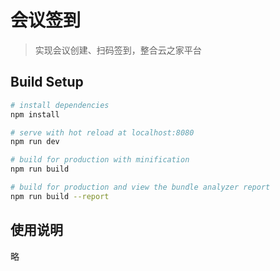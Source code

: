 # 会议签到

> 实现会议创建、扫码签到，整合云之家平台

## Build Setup

``` bash
# install dependencies
npm install

# serve with hot reload at localhost:8080
npm run dev

# build for production with minification
npm run build

# build for production and view the bundle analyzer report
npm run build --report
```

## 使用说明

略
